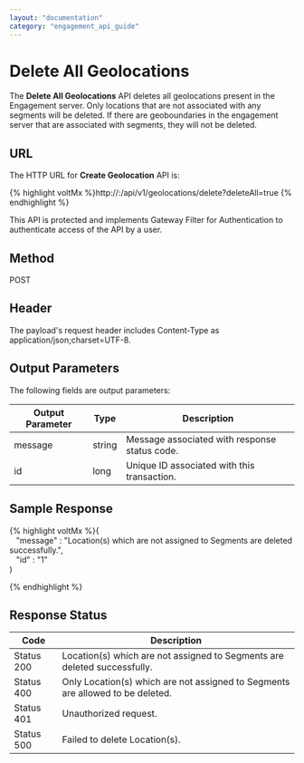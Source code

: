 ```yaml
---
layout: "documentation"
category: "engagement_api_guide"
---
```


# Delete All Geolocations

The **Delete All Geolocations** API deletes all geolocations present in the Engagement server. Only locations that are not associated with any segments will be deleted. If there are geoboundaries in the engagement server that are associated with segments, they will not be deleted.

## URL

The HTTP URL for **Create Geolocation** API is:

{% highlight voltMx %}http://<host>:<port>/api/v1/geolocations/delete?deleteAll=true
{% endhighlight %}

This API is protected and implements Gateway Filter for Authentication to authenticate access of the API by a user.

## Method

POST

## Header

The payload's request header includes Content-Type as application/json;charset=UTF-8.

## Output Parameters

The following fields are output parameters:

| Output Parameter | Type   | Description                                   |
| ---------------- | ------ | --------------------------------------------- |
| message          | string | Message associated with response status code. |
| id               | long   | Unique ID associated with this transaction.   |

## Sample Response

{% highlight voltMx %}{  
   "message" : "Location(s) which are not assigned to Segments are deleted successfully.",  
   "id" : "1"  
)

{% endhighlight %}

## Response Status

| Code       | Description                                                                    |
| ---------- | ------------------------------------------------------------------------------ |
| Status 200 | Location(s) which are not assigned to Segments are deleted successfully.       |
| Status 400 | Only Location(s) which are not assigned to Segments are allowed to be deleted. |
| Status 401 | Unauthorized request.                                                          |
| Status 500 | Failed to delete Location(s).                                                  |
